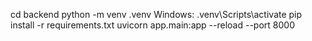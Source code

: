 
cd backend
python -m venv .venv
Windows: .venv\Scripts\activate
pip install -r requirements.txt
uvicorn app.main:app --reload --port 8000

